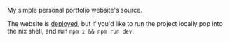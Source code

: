 My simple personal portfolio website's source.

The website is [deployed](johnstclair.github.io), but if you'd like to run the project locally pop into the nix shell, and run `npm i && npm run dev`.
